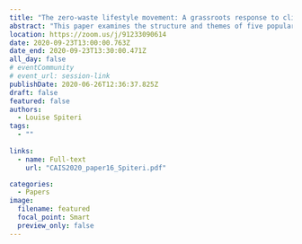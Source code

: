 ```yaml
---
title: "The zero-waste lifestyle movement: A grassroots response to climate change"
abstract: "This paper examines the structure and themes of five popular ZW Instagram accounts through the theoretical lens of the Lifestyle Movement Framework. A Thematic Analysis of 2,000 posts revealed that these communities have a strong sense of cohesion and coherence. Members have a strong sense of identity as ZW practitioners, embed ZW activities in their everyday lives, and believe that their individual actions can contribute to social change."
location: https://zoom.us/j/91233090614
date: 2020-09-23T13:00:00.763Z
date_end: 2020-09-23T13:30:00.471Z
all_day: false
# eventCommunity
# event_url: session-link
publishDate: 2020-06-26T12:36:37.825Z
draft: false
featured: false
authors:
  - Louise Spiteri
tags:
  - ""
  
links:
  - name: Full-text
    url: "CAIS2020_paper16_Spiteri.pdf" 

categories:
  - Papers
image:
  filename: featured
  focal_point: Smart
  preview_only: false
---
```

